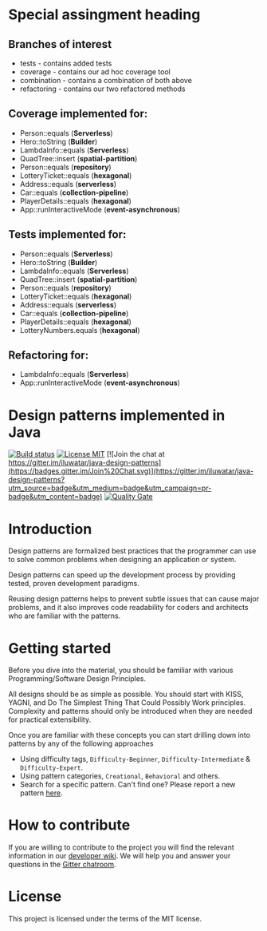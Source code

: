 # Special assingment heading
## Branches of interest
* tests - contains added tests
* coverage - contains our ad hoc coverage tool
* combination - contains a combination of both above
* refactoring - contains our two refactored methods

## Coverage implemented for:
- Person::equals (**Serverless**)
- Hero::toString (**Builder**)
- LambdaInfo::equals (**Serverless**)
- QuadTree::insert (**spatial-partition**)
- Person::equals (**repository**)
- LotteryTicket::equals (**hexagonal**)
- Address::equals (**serverless**)
- Car::equals (**collection-pipeline**)
- PlayerDetails::equals (**hexagonal**)
- App::runInteractiveMode (**event-asynchronous**)

## Tests implemented for:
- Person::equals (**Serverless**)
- Hero::toString (**Builder**)
- LambdaInfo::equals (**Serverless**)
- QuadTree::insert (**spatial-partition**)
- Person::equals (**repository**)
- LotteryTicket::equals (**hexagonal**)
- Address::equals (**serverless**)
- Car::equals (**collection-pipeline**)
- PlayerDetails::equals (**hexagonal**)
- LotteryNumbers.equals (**hexagonal**)

## Refactoring for:
- LambdaInfo::equals (**Serverless**)
- App::runInteractiveMode (**event-asynchronous**)



<!-- the line below needs to be an empty line C: (its because kramdown isnt
     that smart and dearly wants an empty line before a heading to be able to
     display it as such, e.g. website) -->

# Design patterns implemented in Java

[![Build status](https://travis-ci.org/iluwatar/java-design-patterns.svg?branch=master)](https://travis-ci.org/iluwatar/java-design-patterns)
[![License MIT](https://img.shields.io/badge/license-MIT-blue.svg)](https://raw.githubusercontent.com/iluwatar/java-design-patterns/master/LICENSE.md)
[![Join the chat at https://gitter.im/iluwatar/java-design-patterns](https://badges.gitter.im/Join%20Chat.svg)](https://gitter.im/iluwatar/java-design-patterns?utm_source=badge&utm_medium=badge&utm_campaign=pr-badge&utm_content=badge)
[![Quality Gate](https://sonarcloud.io/api/project_badges/measure?project=com.iluwatar%3Ajava-design-patterns&metric=alert_status)](https://sonarcloud.io/dashboard/index/com.iluwatar%3Ajava-design-patterns)

# Introduction

Design patterns are formalized best practices that the programmer can use to
solve common problems when designing an application or system.

Design patterns can speed up the development process by providing tested, proven
development paradigms.

Reusing design patterns helps to prevent subtle issues that can cause major
problems, and it also improves code readability for coders and architects who
are familiar with the patterns.

# Getting started

Before you dive into the material, you should be familiar with various
Programming/Software Design Principles.

All designs should be as simple as possible. You should start with KISS, YAGNI,
and Do The Simplest Thing That Could Possibly Work principles. Complexity and
patterns should only be introduced when they are needed for practical
extensibility.

Once you are familiar with these concepts you can start drilling down into
patterns by any of the following approaches

 - Using difficulty tags, `Difficulty-Beginner`, `Difficulty-Intermediate` & `Difficulty-Expert`.
 - Using pattern categories, `Creational`, `Behavioral` and others.
 - Search for a specific pattern. Can't find one? Please report a new pattern [here](https://github.com/iluwatar/java-design-patterns/issues).

# How to contribute

If you are willing to contribute to the project you will find the relevant information in our [developer wiki](https://github.com/iluwatar/java-design-patterns/wiki). We will help you and answer your questions in the [Gitter chatroom](https://gitter.im/iluwatar/java-design-patterns).

# License

This project is licensed under the terms of the MIT license.
